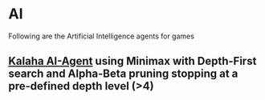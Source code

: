 # AI
Following are the Artificial Intelligence agents for games 


## [Kalaha AI-Agent](https://github.com/Chost-97/AI/blob/master/Kalaha/src/ai/AIClient.java) using Minimax with Depth-First search and Alpha-Beta pruning stopping at a pre-defined depth level (>4)
